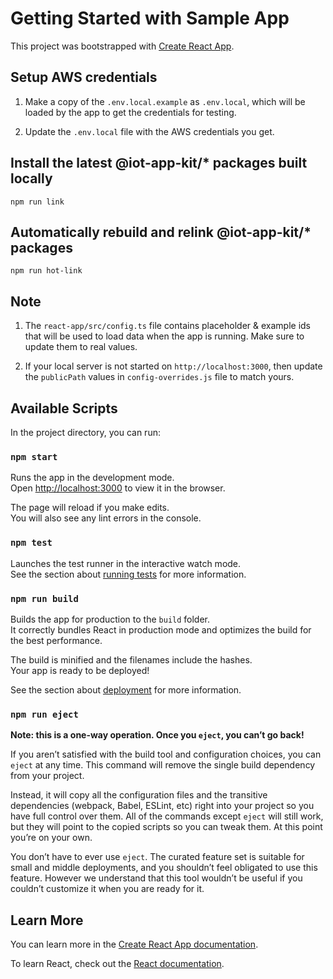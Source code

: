 # Getting Started with Sample App

This project was bootstrapped with [Create React App](https://github.com/facebook/create-react-app).

## Setup AWS credentials

1. Make a copy of the `.env.local.example` as `.env.local`, which will be loaded by the app to get the credentials for testing. 

2. Update the `.env.local` file with the AWS credentials you get.

## Install the latest @iot-app-kit/* packages built locally

`npm run link`

## Automatically rebuild and relink @iot-app-kit/* packages

`npm run hot-link`

## Note

1. The `react-app/src/config.ts` file contains placeholder & example ids that will be used to load data when the app is running. Make sure to update them to real values.

2. If your local server is not started on `http://localhost:3000`, then update the `publicPath` values in `config-overrides.js` file to match yours.

## Available Scripts

In the project directory, you can run:

### `npm start`

Runs the app in the development mode.\
Open [http://localhost:3000](http://localhost:3000) to view it in the browser.

The page will reload if you make edits.\
You will also see any lint errors in the console.

### `npm test`

Launches the test runner in the interactive watch mode.\
See the section about [running tests](https://facebook.github.io/create-react-app/docs/running-tests) for more information.

### `npm run build`

Builds the app for production to the `build` folder.\
It correctly bundles React in production mode and optimizes the build for the best performance.

The build is minified and the filenames include the hashes.\
Your app is ready to be deployed!

See the section about [deployment](https://facebook.github.io/create-react-app/docs/deployment) for more information.

### `npm run eject`

**Note: this is a one-way operation. Once you `eject`, you can’t go back!**

If you aren’t satisfied with the build tool and configuration choices, you can `eject` at any time. This command will remove the single build dependency from your project.

Instead, it will copy all the configuration files and the transitive dependencies (webpack, Babel, ESLint, etc) right into your project so you have full control over them. All of the commands except `eject` will still work, but they will point to the copied scripts so you can tweak them. At this point you’re on your own.

You don’t have to ever use `eject`. The curated feature set is suitable for small and middle deployments, and you shouldn’t feel obligated to use this feature. However we understand that this tool wouldn’t be useful if you couldn’t customize it when you are ready for it.

## Learn More

You can learn more in the [Create React App documentation](https://facebook.github.io/create-react-app/docs/getting-started).

To learn React, check out the [React documentation](https://reactjs.org/).
